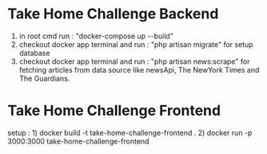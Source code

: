 # Take Home Challenge Backend

1) in root cmd run : "docker-compose up --build"
3) checkout docker app terminal and run : "php artisan migrate" for setup database
4) checkout docker app terminal and run : "php artisan news:scrape" for fetching articles from data source like newsApi, The NewYork Times and The Guardians.

# Take Home Challenge Frontend

setup : 1) docker build -t take-home-challenge-frontend .
        2) docker run -p 3000:3000 take-home-challenge-frontend
